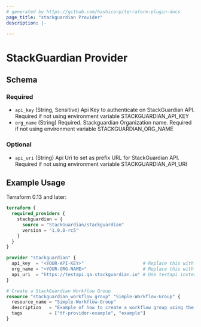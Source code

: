 ```yaml
---
# generated by https://github.com/hashicorp/terraform-plugin-docs
page_title: "stackguardian Provider"
description: |-

---
```


# StackGuardian Provider

<!-- schema generated by tfplugindocs -->
## Schema

### Required

- `api_key` (String, Sensitive) Api Key to authenticate on StackGuardian API. Required if not using environment variable STACKGUARDIAN_API_KEY
- `org_name` (String) Required. Stackguardian Organization name. Required if not using environment variable STACKGUARDIAN_ORG_NAME

### Optional

- `api_uri` (String) Api Uri to set as prefix URL for StackGuardian API. Required if not using environment variable STACKGUARDIAN_API_URI



## Example Usage

Terraform 0.13 and later:

```terraform
terraform {
  required_providers {
    stackguardian = {
      source = "StackGuardian/stackguardian"
      version = "1.0.0-rc5"
    }
  }
}

provider "stackguardian" {
  api_key  = "<YOUR-API-KEY>"                      # Replace this with your API key
  org_name = "<YOUR-ORG-NAME>"                     # Replace this with your organization name
  api_uri  = "https://testapi.qa.stackguardian.io" # Use testapi instead of production for testing
}

# Create a StackGuardian Workflow Group
resource "stackguardian_workflow_group" "Simple-Workflow-Group" {
  resource_name = "Simple-Workflow-Group"
  description   = "Example of how to create a workflow group using the StackGuardian Terraform Provider"
  tags          = ["tf-provider-example", "example"]
}
```
